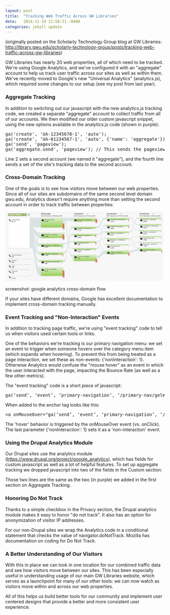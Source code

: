 ```yaml
---
layout: post
title:  "Tracking Web Traffic Across GW Libraries"
date:   2014-11-10 11:58:21 -0400
categories: jekyll update
---
```

<p style="font-syle: italic;">(originally posted on the Scholarly Technology Group blog at GW Libraries: <a href="http://library.gwu.edu/scholarly-technology-group/posts/tracking-web-traffic-across-gw-libraries">http://library.gwu.edu/scholarly-technology-group/posts/tracking-web-traffic-across-gw-libraries</a>)</p>

GW Libraries has nearly 20 web properties, all of which need to be tracked. We're using Google Analytics, and we've configured it with an "aggregate" account to help us track user traffic across our sites as well as within them. We've recently moved to Google's new "Universal Analytics" (analytics.js), which required some changes to our setup (see my post from last year).

<h3>Aggregate Tracking</h3>

In addition to switching out our javascript with the new analytics.js tracking code, we created a separate "aggregate" account to collect traffic from all of our accounts. We then modified our older custom javascript snippet, using the new options available in the analytics.js code (shown in purple):

<pre>
ga('create', 'UA-12345678-1', 'auto');
ga('create', 'UA-01234567-1', 'auto', {'name': 'aggregate'});  // This sets the "aggregate" Analytics account.
ga('send', 'pageview');
ga('aggregate.send', 'pageview'); // This sends the pageview to the "aggregate" Analytics account.
</pre>

Line 2 sets a second account (we named it "aggregate"), and the fourth line sends a set of the site's tracking data to the second account.

<h3>Cross-Domain Tracking</h3>

One of the goals is to see how visitors move between our web properties. Since all of our sites are subdomains of the same second level domain gwu.edu, Analytics doesn't require anything more than setting the second account in order to track traffic between properties:

<img src="https://github.com/StudioZut/studiozut.github.io/blob/master/_posts/cross-domain-flow.png?raw=true" alt="screenshot of Google Analytics user flow">

screenshot: google analytics cross-domain flow

If your sites have different domains, Google has excellent documentation to implement cross-domain tracking manually. 

<h3>Event Tracking and "Non-Interaction" Events</h3>

In addition to tracking page traffic, we're using "event tracking" code to tell us when visitors used certain tools or links. 

One of the behaviors we're tracking is our primary navigation menu: we set an event to trigger when someone hovers over the category menu item (which expands when hovering). To prevent this from being treated as a page interaction, we set these as non-events: {'nonInteraction': 1}. Otherwise Analytics would confuse the "mouse hover" as an event in which the user interacted with the page, impacting the Bounce Rate (as well as a few other metrics). 

The "event tracking" code is a short piece of javascript:

<pre>
ga(‘send’, ‘event’, ‘primary-navigation’, ‘/primary-nav/gelman-library/research-hover’, {'nonInteraction': 1});
</pre>

When added to the anchor tag looks like this:

<pre>
&lt;a onMouseOver="ga(‘send’, ‘event’, ‘primary-navigation’, ‘/primary-nav/gelman-library/research-hover’, {'nonInteraction': 1});"&gt;Research&lt;/a&gt;
</pre>

The 'hover' behavior is triggered by the onMouseOver event (vs. onClick). The last parameter {'nonInteraction': 1} sets it as a 'non-interaction' event.

<h3>Using the Drupal Analytics Module</h3>

Our Drupal sites use the analytics module (https://www.drupal.org/project/google_analytics), which has fields for custom javascript as well as a lot of helpful features. To set up aggregate tracking we dropped javascript into two of the fields in the Custom section:

Those two lines are the same as the two (in purple) we added in the first section on Aggregate Tracking.

<h3>Honoring Do Not Track</h3>

Thanks to a simple checkbox in the Privacy section, the Drupal analytics module makes it easy to honor "do not track". It also has an option for anonymization of visitor IP addresses.

For our non-Drupal sites we wrap the Analytics code in a conditional statement that checks the value of navigator.doNotTrack. Mozilla has documentation on coding for Do Not Track.

<h3>A Better Understanding of Our Visitors</h3>

With this in place we can look in one location for our combined traffic data and see how visitors move between our sites. This has been especially useful in understanding usage of our main GW Libraries website, which serves as a launchpoint for many of our other tools: we can now watch as visitors move within and across our web properties.

All of this helps us build better tools for our community and implement user centered designs that provide a better and more consistent user experience.
